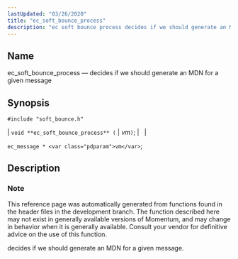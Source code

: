```yaml
---
lastUpdated: "03/26/2020"
title: "ec_soft_bounce_process"
description: "ec soft bounce process decides if we should generate an MDN for a given message void ec soft bounce process vm ec message vm This reference page was automatically generated from functions found in the header files in the development branch The function described here may not exist in generally..."
---
```


<a name="apis.ec_soft_bounce_process"></a> 
## Name

ec_soft_bounce_process — decides if we should generate an MDN for a given message

## Synopsis

`#include "soft_bounce.h"`

| `void **ec_soft_bounce_process** (` | <var class="pdparam">vm</var>`)`; |   |

`ec_message * <var class="pdparam">vm</var>`;<a name="idp47995952"></a> 
## Description

### Note

This reference page was automatically generated from functions found in the header files in the development branch. The function described here may not exist in generally available versions of Momentum, and may change in behavior when it is generally available. Consult your vendor for definitive advice on the use of this function.

decides if we should generate an MDN for a given message.